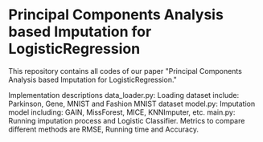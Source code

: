 # Principal Components Analysis based Imputation for LogisticRegression
This repository contains all codes of our paper "Principal Components Analysis based Imputation for LogisticRegression."

Implementation descriptions
data_loader.py: Loading dataset include: Parkinson, Gene, MNIST and Fashion MNIST dataset
model.py: Imputation model including: GAIN, MissForest, MICE, KNNImputer, etc.
main.py: Running imputation process and Logistic Classifier. Metrics to compare different methods are RMSE, Running time and Accuracy.
